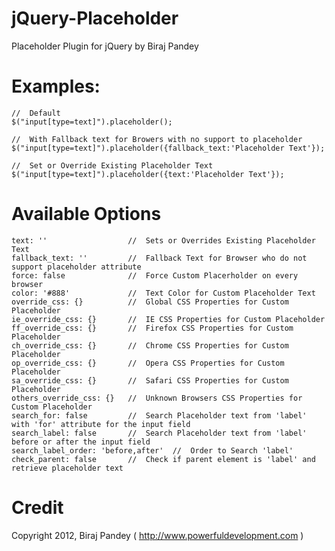 jQuery-Placeholder
==================

Placeholder Plugin for jQuery by Biraj Pandey



Examples:
=========

    //  Default
    $("input[type=text]").placeholder();
    
    //  With Fallback text for Browers with no support to placeholder
    $("input[type=text]").placeholder({fallback_text:'Placeholder Text'});
    
    //  Set or Override Existing Placeholder Text
    $("input[type=text]").placeholder({text:'Placeholder Text'});


Available Options
=================
    text: ''                  //  Sets or Overrides Existing Placeholder Text
    fallback_text: ''         //  Fallback Text for Browser who do not support placeholder attribute
    force: false              //  Force Custom Placerholder on every browser
    color: '#888'             //  Text Color for Custom Placeholder Text
    override_css: {}          //  Global CSS Properties for Custom Placeholder
    ie_override_css: {}       //  IE CSS Properties for Custom Placeholder
    ff_override_css: {}       //  Firefox CSS Properties for Custom Placeholder
    ch_override_css: {}       //  Chrome CSS Properties for Custom Placeholder
    op_override_css: {}       //  Opera CSS Properties for Custom Placeholder
    sa_override_css: {}       //  Safari CSS Properties for Custom Placeholder
    others_override_css: {}   //  Unknown Browsers CSS Properties for Custom Placeholder
    search_for: false         //  Search Placeholder text from 'label' with 'for' attribute for the input field
    search_label: false       //  Search Placeholder text from 'label' before or after the input field
    search_label_order: 'before,after'  //  Order to Search 'label'
    check_parent: false       //  Check if parent element is 'label' and retrieve placeholder text


Credit
======

Copyright 2012, Biraj Pandey ( http://www.powerfuldevelopment.com )
